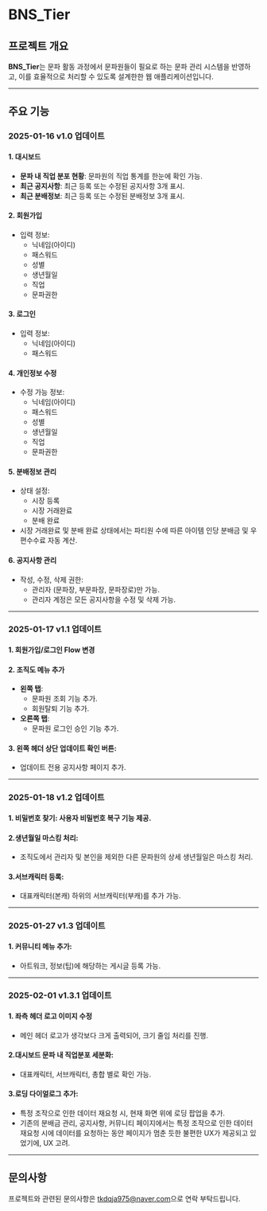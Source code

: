 # BNS_Tier

## 프로젝트 개요

**BNS_Tier**는 문파 활동 과정에서 문파원들이 필요로 하는 문파 관리 시스템을 반영하고, 이를 효율적으로 처리할 수 있도록 설계한한 웹 애플리케이션입니다.

---

## 주요 기능

### 2025-01-16 v1.0 업데이트

#### 1. 대시보드

- **문파 내 직업 분포 현황**: 문파원의 직업 통계를 한눈에 확인 가능.
- **최근 공지사항**: 최근 등록 또는 수정된 공지사항 3개 표시.
- **최근 분배정보**: 최근 등록 또는 수정된 분배정보 3개 표시.

#### 2. 회원가입

- 입력 정보:
  - 닉네임(아이디)
  - 패스워드
  - 성별
  - 생년월일
  - 직업
  - 문파권한

#### 3. 로그인

- 입력 정보:
  - 닉네임(아이디)
  - 패스워드

#### 4. 개인정보 수정

- 수정 가능 정보:
  - 닉네임(아이디)
  - 패스워드
  - 성별
  - 생년월일
  - 직업
  - 문파권한

#### 5. 분배정보 관리

- 상태 설정:
  - 시장 등록
  - 시장 거래완료
  - 분배 완료
- 시장 거래완료 및 분배 완료 상태에서는 파티원 수에 따른 아이템 인당 분배금 및 우편수수료 자동 계산.

#### 6. 공지사항 관리

- 작성, 수정, 삭제 권한:
  - 관리자 (문파장, 부문파장, 문파장로)만 가능.
  - 관리자 계정은 모든 공지사항을 수정 및 삭제 가능.

---

### 2025-01-17 v1.1 업데이트

#### 1. **회원가입/로그인 Flow 변경**

#### 2. **조직도 메뉴 추가**

- **왼쪽 탭**:
  - 문파원 조회 기능 추가.
  - 회원탈퇴 기능 추가.
- **오른쪽 탭**:
  - 문파원 로그인 승인 기능 추가.

#### 3. **왼쪽 헤더 상단 업데이트 확인 버튼**:

- 업데이트 전용 공지사항 페이지 추가.

---

### 2025-01-18 v1.2 업데이트

#### 1. **비밀번호 찾기**: 사용자 비밀번호 복구 기능 제공.

#### 2.**생년월일 마스킹 처리**:

- 조직도에서 관리자 및 본인을 제외한 다른 문파원의 상세 생년월일은 마스킹 처리.

#### 3.**서브캐릭터 등록**:

- 대표캐릭터(본캐) 하위의 서브캐릭터(부캐)를 추가 가능.

---

### 2025-01-27 v1.3 업데이트

#### 1. **커뮤니티 메뉴 추가**:

- 아트워크, 정보(팁)에 해당하는 게시글 등록 가능.

---

### 2025-02-01 v1.3.1 업데이트

#### 1. **좌측 헤더 로고 이미지 수정**

- 메인 헤더 로고가 생각보다 크게 출력되어, 크기 줄임 처리를 진행.

#### 2.**대시보드 문파 내 직업분포 세분화**:

- 대표캐릭터, 서브캐릭터, 총합 별로 확인 가능.

#### 3.**로딩 다이얼로그 추가**:

- 특정 조작으로 인한 데이터 재요청 시, 현재 화면 위에 로딩 팝업을 추가.
- 기존의 분배금 관리, 공지사항, 커뮤니티 페이지에서는 특정 조작으로 인한 데이터 재요청 시에 데이터를 요청하는 동안 페이지가 멈춘 듯한 불편한 UX가 제공되고 있었기에, UX 고려.

---

## 문의사항

프로젝트와 관련된 문의사항은 [tkdqja975@naver.com](mailto:tkdqja975@naver.com)으로 연락 부탁드립니다.
